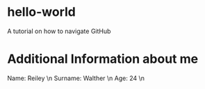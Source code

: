 # hello-world
A tutorial on how to navigate GitHub

# Additional Information about me
Name:      Reiley \n
Surname:   Walther \n
Age:       24 \n
